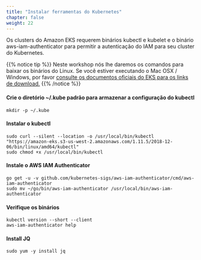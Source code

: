 ```yaml
---
title: "Instalar ferramentas do Kubernetes"
chapter: false
weight: 22
---
```


Os clusters do Amazon EKS requerem binários kubectl e kubelet e o binário aws-iam-authenticator para permitir a autenticação do IAM para seu cluster do Kubernetes.

{{% notice tip %}}
Neste workshop nós lhe daremos os comandos para baixar os binários do Linux. Se você estiver executando o Mac OSX / Windows, por favor [consulte os documentos oficiais do EKS para os links de download.](https://docs.aws.amazon.com/eks/latest/userguide/getting-started.html)
{{% /notice %}}

#### Crie o diretório ~/.kube padrão para armazenar a configuração do kubectl
```
mkdir -p ~/.kube
```

#### Instalar o kubectl
```
sudo curl --silent --location -o /usr/local/bin/kubectl "https://amazon-eks.s3-us-west-2.amazonaws.com/1.11.5/2018-12-06/bin/linux/amd64/kubectl"
sudo chmod +x /usr/local/bin/kubectl
```

#### Instale o AWS IAM Authenticator
```
go get -u -v github.com/kubernetes-sigs/aws-iam-authenticator/cmd/aws-iam-authenticator
sudo mv ~/go/bin/aws-iam-authenticator /usr/local/bin/aws-iam-authenticator
```

#### Verifique os binários
```
kubectl version --short --client
aws-iam-authenticator help
```

#### Install JQ
```
sudo yum -y install jq
```
